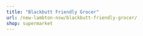 ```yaml
---
title: "Blackbutt Friendly Grocer"
url: /new-lambton-nsw/blackbutt-friendly-grocer/
shop: supermarket
---
```

